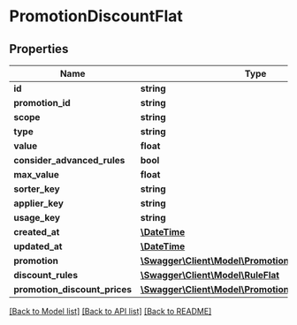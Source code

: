 # PromotionDiscountFlat

## Properties
Name | Type | Description | Notes
------------ | ------------- | ------------- | -------------
**id** | **string** |  | [optional] 
**promotion_id** | **string** |  | 
**scope** | **string** |  | 
**type** | **string** |  | 
**value** | **float** |  | 
**consider_advanced_rules** | **bool** |  | 
**max_value** | **float** |  | [optional] 
**sorter_key** | **string** |  | [optional] 
**applier_key** | **string** |  | [optional] 
**usage_key** | **string** |  | [optional] 
**created_at** | [**\DateTime**](\DateTime.md) |  | 
**updated_at** | [**\DateTime**](\DateTime.md) |  | [optional] 
**promotion** | [**\Swagger\Client\Model\PromotionFlat**](PromotionFlat.md) |  | [optional] 
**discount_rules** | [**\Swagger\Client\Model\RuleFlat**](RuleFlat.md) |  | [optional] 
**promotion_discount_prices** | [**\Swagger\Client\Model\PromotionDiscountPricesFlat**](PromotionDiscountPricesFlat.md) |  | [optional] 

[[Back to Model list]](../../README.md#documentation-for-models) [[Back to API list]](../../README.md#documentation-for-api-endpoints) [[Back to README]](../../README.md)

